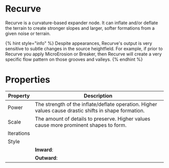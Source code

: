 # Recurve



Recurve is a curvature-based expander node. It can inflate and/or deflate the terrain to create stronger slopes and larger, softer formations from a given noise or terrain.

{% hint style="info" %} 
Despite appearances, Recurve's output is very sensitive to subtle changes in the source heightfield. For example, if prior to Recurve you apply MicroErosion or Breaker, then Recurve will create a very specific flow pattern on those grooves and valleys.
{% endhint %}






# Properties


| Property | Description| 
| -------- | -----------|
| Power | The strength of the inflate/deflate operation. Higher values cause drastic shifts in shape formation. |
| Scale | The amount of details to preserve. Higher values cause more prominent shapes to form. |
| Iterations |  |
| Style |  |
| | **Inward**: <desc> |
| | **Outward**: <desc> |





